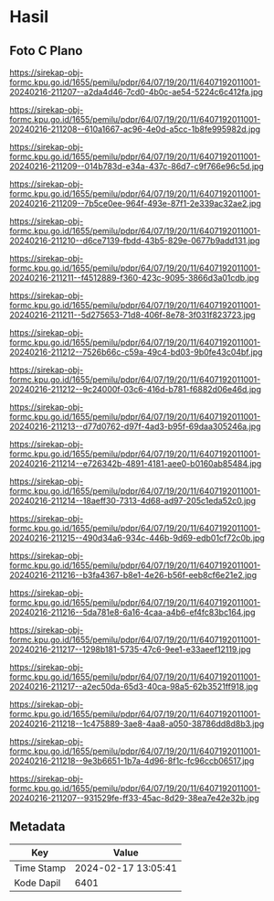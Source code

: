# Hasil

## Foto C Plano

https://sirekap-obj-formc.kpu.go.id/1655/pemilu/pdpr/64/07/19/20/11/6407192011001-20240216-211207--a2da4d46-7cd0-4b0c-ae54-5224c6c412fa.jpg

https://sirekap-obj-formc.kpu.go.id/1655/pemilu/pdpr/64/07/19/20/11/6407192011001-20240216-211208--610a1667-ac96-4e0d-a5cc-1b8fe995982d.jpg

https://sirekap-obj-formc.kpu.go.id/1655/pemilu/pdpr/64/07/19/20/11/6407192011001-20240216-211209--014b783d-e34a-437c-86d7-c9f766e96c5d.jpg

https://sirekap-obj-formc.kpu.go.id/1655/pemilu/pdpr/64/07/19/20/11/6407192011001-20240216-211209--7b5ce0ee-964f-493e-87f1-2e339ac32ae2.jpg

https://sirekap-obj-formc.kpu.go.id/1655/pemilu/pdpr/64/07/19/20/11/6407192011001-20240216-211210--d6ce7139-fbdd-43b5-829e-0677b9add131.jpg

https://sirekap-obj-formc.kpu.go.id/1655/pemilu/pdpr/64/07/19/20/11/6407192011001-20240216-211211--f4512889-f360-423c-9095-3866d3a01cdb.jpg

https://sirekap-obj-formc.kpu.go.id/1655/pemilu/pdpr/64/07/19/20/11/6407192011001-20240216-211211--5d275653-71d8-406f-8e78-3f031f823723.jpg

https://sirekap-obj-formc.kpu.go.id/1655/pemilu/pdpr/64/07/19/20/11/6407192011001-20240216-211212--7526b66c-c59a-49c4-bd03-9b0fe43c04bf.jpg

https://sirekap-obj-formc.kpu.go.id/1655/pemilu/pdpr/64/07/19/20/11/6407192011001-20240216-211212--9c24000f-03c6-416d-b781-f6882d06e46d.jpg

https://sirekap-obj-formc.kpu.go.id/1655/pemilu/pdpr/64/07/19/20/11/6407192011001-20240216-211213--d77d0762-d97f-4ad3-b95f-69daa305246a.jpg

https://sirekap-obj-formc.kpu.go.id/1655/pemilu/pdpr/64/07/19/20/11/6407192011001-20240216-211214--e726342b-4891-4181-aee0-b0160ab85484.jpg

https://sirekap-obj-formc.kpu.go.id/1655/pemilu/pdpr/64/07/19/20/11/6407192011001-20240216-211214--18aeff30-7313-4d68-ad97-205c1eda52c0.jpg

https://sirekap-obj-formc.kpu.go.id/1655/pemilu/pdpr/64/07/19/20/11/6407192011001-20240216-211215--490d34a6-934c-446b-9d69-edb01cf72c0b.jpg

https://sirekap-obj-formc.kpu.go.id/1655/pemilu/pdpr/64/07/19/20/11/6407192011001-20240216-211216--b3fa4367-b8e1-4e26-b56f-eeb8cf6e21e2.jpg

https://sirekap-obj-formc.kpu.go.id/1655/pemilu/pdpr/64/07/19/20/11/6407192011001-20240216-211216--5da781e8-6a16-4caa-a4b6-ef4fc83bc164.jpg

https://sirekap-obj-formc.kpu.go.id/1655/pemilu/pdpr/64/07/19/20/11/6407192011001-20240216-211217--1298b181-5735-47c6-9ee1-e33aeef12119.jpg

https://sirekap-obj-formc.kpu.go.id/1655/pemilu/pdpr/64/07/19/20/11/6407192011001-20240216-211217--a2ec50da-65d3-40ca-98a5-62b3521ff918.jpg

https://sirekap-obj-formc.kpu.go.id/1655/pemilu/pdpr/64/07/19/20/11/6407192011001-20240216-211218--1c475889-3ae8-4aa8-a050-38786dd8d8b3.jpg

https://sirekap-obj-formc.kpu.go.id/1655/pemilu/pdpr/64/07/19/20/11/6407192011001-20240216-211218--9e3b6651-1b7a-4d96-8f1c-fc96ccb06517.jpg

https://sirekap-obj-formc.kpu.go.id/1655/pemilu/pdpr/64/07/19/20/11/6407192011001-20240216-211207--931529fe-ff33-45ac-8d29-38ea7e42e32b.jpg


## Metadata

| Key        | Value               |
| ---------- | ------------------- |
| Time Stamp | 2024-02-17 13:05:41 |
| Kode Dapil | 6401                |



